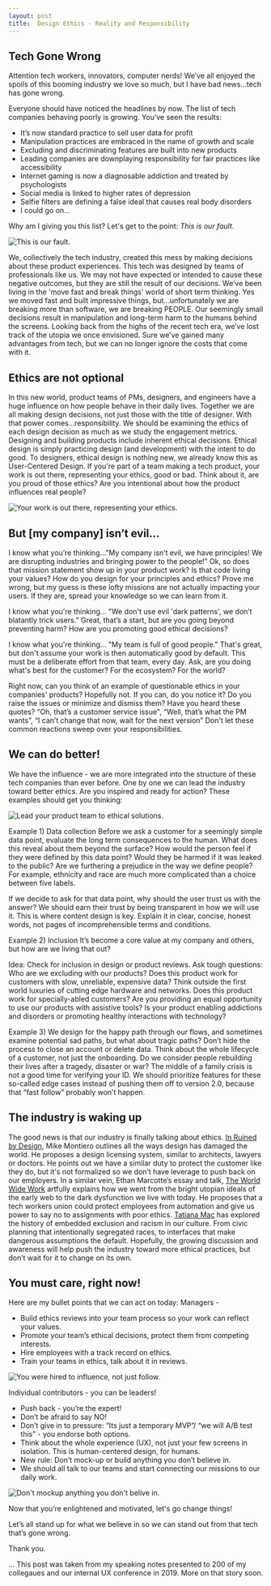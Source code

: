 ```yaml
---
layout: post
title:  Design Ethics - Reality and Responsibility
---
```

## Tech Gone Wrong
Attention tech workers, innovators, computer nerds! We’ve all enjoyed the spoils of this booming industry we love so much,  but I have bad news...tech has gone wrong.<!--more-->

Everyone should have noticed the headlines by now. The list of tech companies behaving poorly is growing. You’ve seen the results:
- It’s now standard practice to sell user data for profit
- Manipulation practices are embraced in the name of growth and scale
- Excluding and discriminating features are built into new products
- Leading companies are downplaying responsibility for fair practices like accessibility
- Internet gaming is now a diagnosable addiction and treated by psychologists
- Social media is linked to higher rates of depression
- Selfie filters are defining a false ideal that causes real body disorders
- I could go on...

Why am I giving you this list?
Let's get to the point: *This is our fault*.

![This is our fault.](/assets/posts/Quote-fault.png)

We, collectively the tech industry, created this mess by making decisions about these product experiences. This tech was designed by teams of professionals like us. We may not have expected or intended to cause these negative outcomes, but they are still the result of our decisions. 
We’ve been living in the 'move fast and break things' world of short term thinking. Yes we moved fast and built impressive things, but...unfortunately we are breaking more than software, we are breaking PEOPLE. 
Our seemingly small decisions result in manipulation and long-term harm to the humans behind the screens. 
Looking back from the highs of the recent tech era, we’ve lost track of the utopia we once envisioned. Sure we’ve gained many advantages from tech, but we can no longer ignore the costs that come with it.

## Ethics are not optional
In this new world, product teams of PMs, designers, and engineers have a huge influence on how people behave in their daily lives. Together we are all making design decisions, not just those with the title of designer. With that power comes…responsibility. We should be examining the ethics of each design decision as much as we study the engagement metrics. Designing and building products include inherent ethical decisions. Ethical design is simply practicing design (and development) with the intent to do good. To designers, ethical design is nothing new, we already know this as User-Centered Design. If you're part of a team making a tech product, your work is out there, representing your ethics, good or bad. Think about it, are you proud of those ethics? Are you intentional about how the product influences real people?

![Your work is out there, representing your ethics.](/assets/posts/Quote-represent.png)


## But [my company] isn’t evil...

I know what you’re thinking…"My company isn’t evil, we have principles! We are disrupting industries and bringing power to the people!”
Ok, so does that mission statement show up in your product work? Is that code living your values? How do you design for your principles and ethics? Prove me wrong, but my guess is these lofty missions are not actually impacting your users. If they are, spread your knowledge so we can learn from it. 

I know what you're thinking... "We don't use evil 'dark patterns', we don’t blatantly trick users.” Great, that’s a start, but are you going beyond preventing harm? How are you promoting good ethical decisions?

I know what you're thinking… "My team is full of good people." That's great, but don't assume your work is then automatically good by default. This must be a deliberate effort from that team, every day. 
Ask, are you doing what's best for the customer? For the ecosystem? For the world?

Right now, can you think of an example of questionable ethics in your companies' products? Hopefully not. If you can, do you notice it? Do you raise the issues or minimize and dismiss them?
Have you heard these quotes? “Oh, that’s a customer service issue", “Well, that’s what the PM wants”, “I can’t change that now, wait for the next version” 
Don't let these common reactions sweep over your responsibilities.

## We can do better!

We have the influence - we are more integrated into the structure of these tech companies than ever before. One by one we can lead the industry toward better ethics. Are you inspired and ready for action? These examples should get you thinking:

![Lead your product team to ethical solutions.](/assets/posts/Quote-lead.png)

Example 1) Data collection
Before we ask a customer for a seemingly simple data point, evaluate the long term consequences to the human. What does this reveal about them beyond the surface? How would the person feel if they were defined by this data point? Would they be harmed if it was leaked to the public? Are we furthering a prejudice in the way we define people? For example, ethnicity and race are much more complicated than a choice between five labels.

If we decide to ask for that data point, why should the user trust us with the answer? We should earn their trust by being transparent in how we will use it.
This is where content design is key. Explain it in clear, concise, honest words, not pages of incomprehensible terms and conditions.

Example 2) Inclusion
It’s become a core value at my company and others, but how are we living that out? 

Idea: Check for inclusion in design or product reviews.
Ask tough questions: Who are we excluding with our products? Does this product work for customers with slow, unreliable, expensive data? Think outside the first world luxuries of cutting edge hardware and networks. Does this product work for specially-abled customers? Are you providing an equal opportunity to use our products with assistive tools? Is your product enabling addictions and disorders or promoting healthy interactions with technology?

Example 3) We design for the happy path through our flows, and sometimes examine potential sad paths, but what about tragic paths? Don’t hide the process to close an account or delete data. Think about the whole lifecycle of a customer, not just the onboarding. Do we consider people rebuilding their lives after a tragedy, disaster or war? The middle of a family crisis is not a good time for verifying your ID. We should prioritize features for these so-called edge cases instead of pushing them off to version 2.0, because that “fast follow” probably won’t happen.

## The industry is waking up 

The good news is that our industry is finally talking about ethics. [In Ruined by Design](https://www.ruinedby.design/), Mike Montiero outlines all the ways design has damaged the world. He proposes a design licensing system, similar to architects, lawyers or doctors. He points out we have a similar duty to protect the customer like they do, but it's not formalized so we don’t have leverage to push back on our employers. 
In a similar vein, Ethan Marcotte’s essay and talk, [The World Wide Work](https://ethanmarcotte.com/wrote/the-world-wide-work/) artfully explains how we went from the bright utopian ideals of the early web to the dark dysfunction we live with today. He proposes that a tech workers union could protect employees from automation and give us power to say no to assignments with poor ethics.
[Tatiana Mac](https://www.clarityconf.com/people/tatiana-mac) has explored the history of embedded exclusion and racism in our culture. From civic planning that intentionally segregated races, to interfaces that make dangerous assumptions the default.
Hopefully, the growing discussion and awareness will help push the industry toward more ethical practices, but don’t wait for it to change on its own.

## You must care, right now!

Here are my bullet points that we can act on today:
Managers -
- Build ethics reviews into your team process so your work can reflect your values.  
- Promote your team’s ethical decisions, protect them from competing interests. 
- Hire employees with a track record on ethics. 
- Train your teams in ethics, talk about it in reviews. 

![You were hired to influence, not just follow.](/assets/posts/Quote-hired.png)

Individual contributors - you can be leaders!
- Push back - you’re the expert! 
- Don’t be afraid to say NO! 
- Don’t give in to pressure: “Its just a temporary MVP”/ “we will A/B test this” - you endorse both options. 
- Think about the whole experience (UX), not just your few screens in isolation. This is human-centered design, for humans. 
- New rule: Don’t mock-up or build anything you don’t believe in. 
- We should all talk to our teams and start connecting our missions to our daily work.

![Don't mockup anything you don't belive in.](/assets/posts/Quote-mockup.png)

Now that you’re enlightened and motivated, let's go change things!

Let’s all stand up for what we believe in so we can stand out from that tech that’s gone wrong.

Thank you.


...
This post was taken from my speaking notes presented to 200 of my collegaues and our internal UX conference in 2019. More on that story soon.